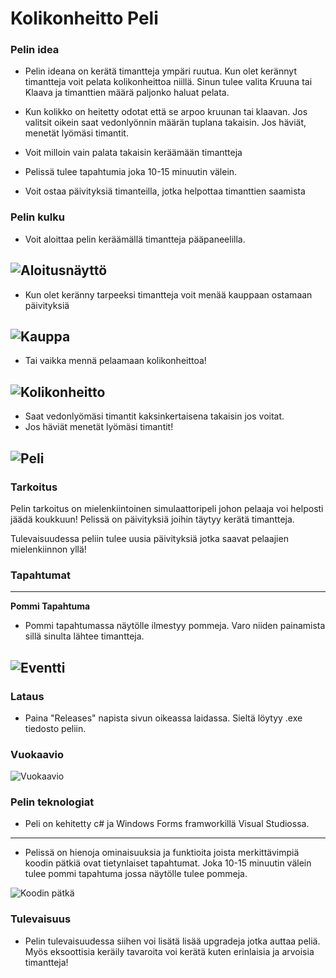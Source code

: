 # Kolikonheitto Peli

### Pelin idea
- Pelin ideana on kerätä timantteja ympäri ruutua. Kun olet kerännyt timantteja voit pelata kolikonheittoa niillä. Sinun tulee valita Kruuna tai Klaava ja timanttien määrä paljonko haluat pelata.
  
- Kun kolikko on heitetty odotat että se arpoo kruunan tai klaavan. Jos valitsit oikein saat vedonlyönnin määrän tuplana takaisin. Jos häviät, menetät lyömäsi timantit.

- Voit milloin vain palata takaisin keräämään timantteja
  
- Pelissä tulee tapahtumia joka 10-15 minuutin välein.

- Voit ostaa päivityksiä timanteilla, jotka helpottaa timanttien saamista

### Pelin kulku
- Voit aloittaa pelin keräämällä timantteja pääpaneelilla.

![Aloitusnäyttö](https://github.com/Eemi00/coin-flip/blob/03dadfcecd8ffcc4b7792b86c074f5287f63cfdc/kuvat/N%C3%A4ytt%C3%B6kuva%202025-04-02%20131200.png?raw=true)
---
- Kun olet keränny tarpeeksi timantteja voit menää kauppaan ostamaan päivityksiä

![Kauppa](https://github.com/Eemi00/coin-flip/blob/03dadfcecd8ffcc4b7792b86c074f5287f63cfdc/kuvat/N%C3%A4ytt%C3%B6kuva%202025-04-02%20131217.png?raw=true)
---
- Tai vaikka mennä pelaamaan kolikonheittoa!
  
![Kolikonheitto](https://github.com/Eemi00/coin-flip/blob/03dadfcecd8ffcc4b7792b86c074f5287f63cfdc/kuvat/N%C3%A4ytt%C3%B6kuva%202025-04-02%20131209.png?raw=true)
---
- Saat vedonlyömäsi timantit kaksinkertaisena takaisin jos voitat.
- Jos häviät menetät lyömäsi timantit!

![Peli](https://github.com/Eemi00/coin-flip/blob/03dadfcecd8ffcc4b7792b86c074f5287f63cfdc/kuvat/N%C3%A4ytt%C3%B6kuva%202025-04-02%20131424.png?raw=true)
---
### Tarkoitus
Pelin tarkoitus on mielenkiintoinen simulaattoripeli johon pelaaja voi helposti jäädä koukkuun! Pelissä on päivityksiä joihin täytyy kerätä timantteja.

Tulevaisuudessa peliin tulee uusia päivityksiä jotka saavat pelaajien mielenkiinnon yllä!

### Tapahtumat
---
**Pommi Tapahtuma**
- Pommi tapahtumassa näytölle ilmestyy pommeja. Varo niiden painamista sillä sinulta lähtee timantteja.
  
![Eventti](https://github.com/Eemi00/coin-flip/blob/11f4635485f5cae50a074b8eae8649d94e5605b0/kuvat/N%C3%A4ytt%C3%B6kuva%202025-04-09%20080736.png?raw=true)
---

### Lataus
- Paina "Releases" napista sivun oikeassa laidassa. Sieltä löytyy .exe tiedosto peliin.

### Vuokaavio
![Vuokaavio](https://github.com/Eemi00/coin-flip/blob/6c267443098a6d8f31423ec1b7b190d79eb8879d/kuvat/N%C3%A4ytt%C3%B6kuva%202025-04-02%20130211.png?raw=true)

### Pelin teknologiat
- Peli on kehitetty c# ja Windows Forms framworkillä Visual Studiossa.
---
- Pelissä on hienoja ominaisuuksia ja funktioita joista merkittävimpiä koodin pätkiä ovat tietynlaiset tapahtumat. Joka 10-15 minuutin välein tulee pommi tapahtuma jossa näytölle tulee pommeja.

![Koodin pätkä](https://github.com/Eemi00/coin-flip/blob/2f2e3e1d4c417b58317d91428e8541b0b943f7da/kuvat/N%C3%A4ytt%C3%B6kuva%202025-04-02%20132430.png?raw=true)

### Tulevaisuus
- Pelin tulevaisuudessa siihen voi lisätä lisää upgradeja jotka auttaa peliä. Myös eksoottisia keräily tavaroita voi kerätä kuten erinlaisia ja arvoisia timantteja!